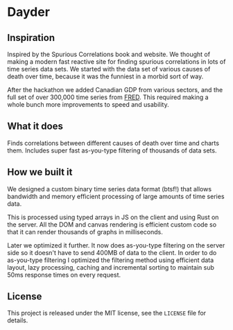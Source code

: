 # Dayder

## Inspiration

Inspired by the Spurious Correlations book and website. We thought of making a modern fast reactive site for finding spurious correlations in lots of time series data sets. We started with the data set of various causes of death over time, because it was the funniest in a morbid sort of way.

After the hackathon we added Canadian GDP from various sectors, and the full set of over 300,000 time series from [FRED](https://research.stlouisfed.org/). This required making a whole bunch more improvements to speed and usability.

## What it does

Finds correlations between different causes of death over time and charts them. Includes super fast as-you-type filtering of thousands of data sets.

## How we built it

We designed a custom binary time series data format (btsf!) that allows bandwidth and memory efficient processing of large amounts of time series data.

This is processed using typed arrays in JS on the client and using Rust on the server. All the DOM and canvas rendering is efficient custom code so that it can render thousands of graphs in milliseconds.

Later we optimized it further. It now does as-you-type filtering on the server side so it doesn't have to send 400MB of data to the client. In order to do as-you-type filtering I optimized the filtering method using efficient data layout, lazy processing, caching and incremental sorting to maintain sub 50ms response times on every request.

## License

This project is released under the MIT license, see the `LICENSE` file for details.
